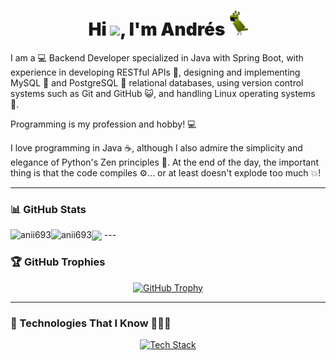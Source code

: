 <h1 align="center" style="font-weight: 900;">Hi <img src="https://media.giphy.com/media/hvRJCLFzcasrR4ia7z/giphy.gif" width="30">, I'm Andrés <img height="40" src="/images/parrot.gif"></h1>

<p>
I am a 💻 Backend Developer specialized in Java with Spring Boot, with experience in developing RESTful APIs 📡, designing and implementing MySQL 🐬 and
PostgreSQL 🐘 relational databases, using version control systems such as Git and GitHub 😺, and handling Linux operating systems 🐧.

Programming is my profession and hobby! 💻

I love programming in Java ☕, although I also admire the simplicity and elegance of Python's Zen principles 🐍. At the end of the day, the important thing is that the code compiles ⚙️... or at least doesn't explode too much 💥!
</p>

---

### 📊 GitHub Stats
<img align="left" src="https://github-readme-streak-stats.herokuapp.com/?user=Andres-Bermudez&theme=dark" alt="anii693" />
<img align="left" src="https://github-readme-stats.vercel.app/api?username=Andres-Bermudez&show_icons=true&theme=dark&locale=en" alt="anii693" />
<img  align="center"  src="https://github-readme-stats.anuraghazra1.vercel.app/api/top-langs/?username=Andres-Bermudez&theme=dark&hide_border=false&no-bg=true&no-frame=true&langs_count=10"/>
---

### 🏆 GitHub Trophies
<div align="center">
    <a href="https://github.com/ryo-ma/github-profile-trophy" title="Go to Source">
        <img src="https://github-profile-trophy.vercel.app/?username=Andres-Bermudez&theme=radical&row=1&column=7&margin-h=15&margin-w=5&no-bg=true" alt="GitHub Trophy" width="84%" />
    </a>
</div>

---

### 🚀 Technologies That I Know 👨🏻‍💻
<p align="center">
    <a href="https://skillicons.dev">
        <img src="https://skillicons.dev/icons?i=java,spring,postgres,mysql,linux,git,github,html,css,js,postman,py,idea,vscode,linkedin,stackoverflow,discord&perline=14" alt="Tech Stack" />
    </a>
</p>
